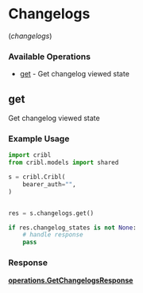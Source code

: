 # Changelogs
(*changelogs*)

### Available Operations

* [get](#get) - Get changelog viewed state

## get

Get changelog viewed state

### Example Usage

```python
import cribl
from cribl.models import shared

s = cribl.Cribl(
    bearer_auth="",
)


res = s.changelogs.get()

if res.changelog_states is not None:
    # handle response
    pass
```


### Response

**[operations.GetChangelogsResponse](../../models/operations/getchangelogsresponse.md)**

